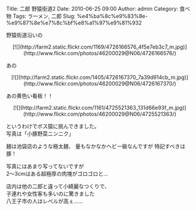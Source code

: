 Title: 二郎 野猿街道2
Date: 2010-06-25 09:00
Author: admin
Category: 食べ物
Tags: ラーメン, 二郎
Slug: %e4%ba%8c%e9%83%8e-%e9%87%8e%e7%8c%bf%e8%a1%97%e9%81%932

野猿街道沿いの

<p>
<center>
[![](http://farm2.static.flickr.com/1169/4726166576_4f5e7eb3c7_m.jpg)](http://www.flickr.com/photos/46200029@N06/4726166576/)

</center>
  
あの

</p>
<p>
<center>
[![](http://farm2.static.flickr.com/1405/4726167370_7a39d914cb_m.jpg)](http://www.flickr.com/photos/46200029@N06/4726167370/)

</center>
  
あの黄色い看板！！

</p>
<p>
<center>
[![](http://farm2.static.flickr.com/1161/4725521363_131d66e93f_m.jpg)](http://www.flickr.com/photos/46200029@N06/4725521363/)

</center>
  
というわけでボス猿に挑んできました。  
写真は「小豚野菜ニンニク」

</p>
麺は池袋店のような極太麺、  
量もなかなかヘビー級なんですが  
特記すべきは 豚！

写真にはあまり写ってないですが  
2〜3cmはある超極厚の肉塊がゴロゴロと…

店内は他の二郎と違って小綺麗なつくりで、  
子連れや女性客も多いのに驚きました  
八王子市の人はレベルが高ぇ……  

